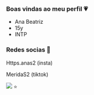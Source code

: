 ### Boas vindas ao meu perfil 💗
- Ana Beatriz
- 15y
- INTP

### Redes socias 🫶
Https.anas2 (insta)

MeridaS2 (tiktok)

![](https://media1.tenor.com/m/zc0dYyoTnE4AAAAC/cat-hands-up.gif) 
⭐
